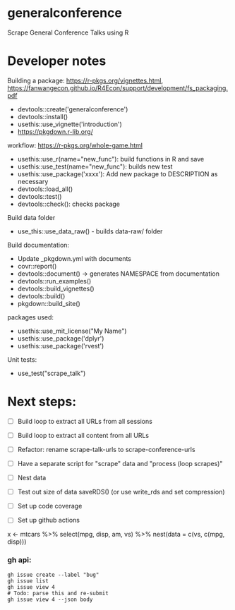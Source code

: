 # generalconference

Scrape General Conference Talks using R



# Developer notes

Building a package: https://r-pkgs.org/vignettes.html, 
https://fanwangecon.github.io/R4Econ/support/development/fs_packaging.pdf

* devtools::create('generalconference')
* devtools::install()
* usethis::use_vignette('introduction')
* https://pkgdown.r-lib.org/

workflow: https://r-pkgs.org/whole-game.html

* usethis::use_r(name="new_func"): build functions in R and save
* usethis::use_test(name="new_func"): builds new test 
* usethis::use_package('xxxx'): Add new package to DESCRIPTION as necessary
* devtools::load_all()
* devtools::test()
* devtools::check(): checks package

Build data folder

* use_this::use_data_raw() - builds data-raw/ folder

Build documentation:

* Update _pkgdown.yml with documents
* covr::report()
* devtools::document() -> generates NAMESPACE from documentation
* devtools::run_examples()
* devtools::build_vignettes()
* devtools::build()
* pkgdown::build_site()

packages used:
* usethis::use_mit_license("My Name")
* usethis::use_package('dplyr')
* usethis::use_package('rvest')

Unit tests:
* use_test("scrape_talk") 


# Next steps:
- [ ] Build loop to extract all URLs from all sessions
- [ ] Build loop to extract all content from all URLs
- [ ] Refactor: rename scrape-talk-urls to scrape-conference-urls
- [ ] Have a separate script for "scrape" data and "process (loop scrapes)"
- [ ] Nest data
- [ ] Test out size of data saveRDS() (or use write_rds and set compression)
- [ ] Set up code coverage
- [ ] Set up github actions


x <- mtcars %>%
  select(mpg, disp, am, vs) %>%
  nest(data = c(vs, c(mpg, disp)))


### gh api:

```
gh issue create --label "bug"
gh issue list
gh issue view 4 
# Todo: parse this and re-submit
gh issue view 4 --json body
```

